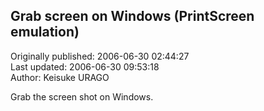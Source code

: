 ## Grab screen on Windows (PrintScreen emulation)  
Originally published: 2006-06-30 02:44:27  
Last updated: 2006-06-30 09:53:18  
Author: Keisuke URAGO  
  
Grab the screen shot on Windows.